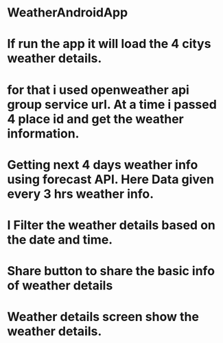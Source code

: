 # WeatherAndroidApp
# If run the app it will load the 4 citys weather details.
# for that i used openweather api group service url. At a time i passed 4 place id and get the weather information.
# Getting next 4 days weather info using forecast API. Here Data given every 3 hrs weather info.
# I Filter the weather details based on the date and time.
# Share button to share the basic info of weather details
# Weather details screen show the weather details.
